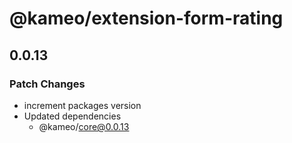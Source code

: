 # @kameo/extension-form-rating

## 0.0.13

### Patch Changes

- increment packages version
- Updated dependencies
  - @kameo/core@0.0.13
